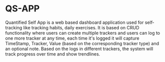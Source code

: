 # QS-APP
Quantified Self App is a web based dashboard application used for self­ tracking like tracking habits, daily exercises.
It is based on CRUD functionality where users can create multiple trackers and
users can log to one more tracker at any time, each time it's logged it will
capture TimeStamp, Tracker, Value (based on the corresponding tracker type)
and an optional note.
Based on the logs in different trackers, the system will track progress over
time and show trendlines.

